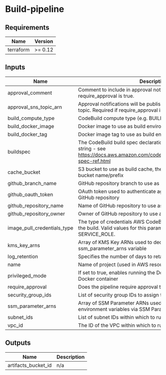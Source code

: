 # Build-pipeline

## Requirements

| Name | Version |
|------|---------|
| terraform | >= 0.12 |

## Inputs

| Name | Description | Type | Default | Required |
|------|-------------|------|---------|:--------:|
| approval\_comment | Comment to include in approval notifications. Required if require\_approval is true. | `string` | `"A production deploy has been requested."` | no |
| approval\_sns\_topic\_arn | Approval notifications will be published to the specified SNS topic. Required if require\_approval is true. | `string` | `""` | no |
| build\_compute\_type | CodeBuild compute type (e.g. BUILD\_GENERAL1\_SMALL) | `string` | `"BUILD_GENERAL1_SMALL"` | no |
| build\_docker\_image | Docker image to use as build environment | `any` | n/a | yes |
| build\_docker\_tag | Docker image tag to use as build environment | `any` | n/a | yes |
| buildspec | The CodeBuild build spec declaration expressed as a single string - see https://docs.aws.amazon.com/codebuild/latest/userguide/build-spec-ref.html | `any` | n/a | yes |
| cache\_bucket | S3 bucket to use as build cache, the value must be a valid S3 bucket name/prefix | `string` | `""` | no |
| github\_branch\_name | GitHub repository branch to use as CodePipeline source | `any` | n/a | yes |
| github\_oauth\_token | OAuth token used to authenticate against CodePipeline source GitHub repository | `any` | n/a | yes |
| github\_repository\_name | Name of GitHub repository to use as CodePipeline source | `any` | n/a | yes |
| github\_repository\_owner | Owner of GitHub repository to use as CodePipeline source | `any` | n/a | yes |
| image\_pull\_credentials\_type | The type of credentials AWS CodeBuild uses to pull images in the build. Valid values for this parameter are: CODEBUILD or SERVICE\_ROLE. | `string` | `"CODEBUILD"` | no |
| kms\_key\_arns | Array of KMS Key ARNs used to decrypt secrets specified via ssm\_parameter\_arns variable | `any` | n/a | yes |
| log\_retention | Specifies the number of days to retain build log events | `number` | `90` | no |
| name | Name of project (used in AWS resource names) | `any` | n/a | yes |
| privileged\_mode | If set to true, enables running the Docker daemon inside a Docker container | `string` | `"false"` | no |
| require\_approval | Does the pipeline require approval to run? | `string` | `"false"` | no |
| security\_group\_ids | List of security group IDs to assign to running builds | `list` | `[]` | no |
| ssm\_parameter\_arns | Array of SSM Parameter ARNs used to set secret build environment variables via SSM Parameter Store | `any` | n/a | yes |
| subnet\_ids | List of subnet IDs within which to run builds | `list` | `[]` | no |
| vpc\_id | The ID of the VPC within which to run builds | `string` | `""` | no |

## Outputs

| Name | Description |
|------|-------------|
| artifacts\_bucket\_id | n/a |
